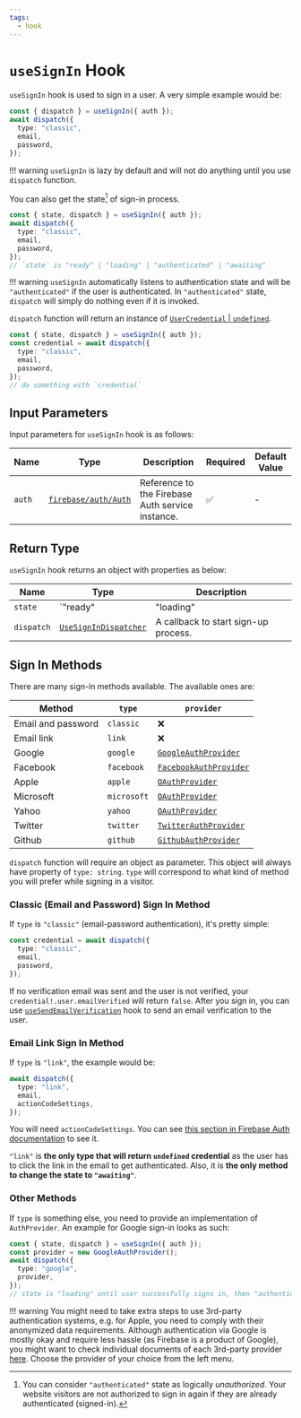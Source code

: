 ```yaml
---
tags:
  - hook
---
```


# `useSignIn` Hook

`useSignIn` hook is used to sign in a user. A very simple example would be:

```typescript
const { dispatch } = useSignIn({ auth });
await dispatch({
  type: "classic",
  email,
  password,
});
```

!!! warning
    `useSignIn` is lazy by default and will not do anything until you use `dispatch` function.

You can also get the state[^unauthorized] of sign-in process.

```typescript
const { state, dispatch } = useSignIn({ auth });
await dispatch({
  type: "classic",
  email,
  password,
});
// `state` is "ready" | "loading" | "authenticated" | "awaiting"
```

!!! warning
    `useSignIn` automatically listens to authentication state and will be `"authenticated"` if the user is authenticated. In `"authenticated"` state, `dispatch` will simply do nothing even if it is invoked.

`dispatch` function will return an instance of [`UserCredential` | `undefined`][UserCredentialDocRef].

```typescript
const { state, dispatch } = useSignIn({ auth });
const credential = await dispatch({
  type: "classic",
  email,
  password,
});
// do something with `credential`
```

## Input Parameters

Input parameters for `useSignIn` hook is as follows:

| Name | Type | Description | Required | Default Value |
|---|---|---|---|---|
| `auth` | [`firebase/auth/Auth`][AuthRefDoc] | Reference to the Firebase Auth service instance. | ✅ | - |

## Return Type

`useSignIn` hook returns an object with properties as below:

| Name | Type | Description |
|---|---|---|
| `state` | `"ready" | "loading" | "authenticated"`[^unauthorized] | The state of sign-up process. |
| `dispatch` | [`UseSignInDispatcher`](#sign-in-methods) | A callback to start sign-up process. |

## Sign In Methods

There are many sign-in methods available. The available ones are:

| Method | `type` | `provider` |
|---|---|---|
| Email and password | `classic` | ❌ |
| Email link | `link` | ❌ |
| Google | `google` | [`GoogleAuthProvider`][GoogleAuthProviderRefDoc] |
| Facebook | `facebook` | [`FacebookAuthProvider`][FacebookAuthProviderRefDoc] |
| Apple | `apple` | [`OAuthProvider`][OAuthProviderRefDoc] |
| Microsoft | `microsoft` | [`OAuthProvider`][OAuthProviderRefDoc] |
| Yahoo | `yahoo` | [`OAuthProvider`][OAuthProviderRefDoc] |
| Twitter | `twitter` | [`TwitterAuthProvider`][TwitterAuthProviderRefDoc] |
| Github | `github` | [`GithubAuthProvider`][GithubAuthProviderRefDoc] |

`dispatch` function will require an object as parameter. This object will always have property of `type: string`. `type` will correspond to what kind of method you will prefer while signing in a visitor.

### Classic (Email and Password) Sign In Method

If `type` is `"classic"` (email-password authentication), it's pretty simple:

```typescript
const credential = await dispatch({
  type: "classic",
  email,
  password,
});
```

If no verification email was sent and the user is not verified, your `credential!.user.emailVerified` will return `false`. After you sign in, you can use [`useSendEmailVerification`](useSendEmailVerification.md) hook to send an email verification to the user.

### Email Link Sign In Method

If `type` is `"link"`, the example would be:

```typescript
await dispatch({
  type: "link",
  email,
  actionCodeSettings,
});
```

You will need `actionCodeSettings`. You can see [this section in Firebase Auth documentation](https://firebase.google.com/docs/auth/web/email-link-auth#send_an_authentication_link_to_the_users_email_address) to see it.

`"link"` is **the only type that will return `undefined` credential** as the user has to click the link in the email to get authenticated. Also, it is **the only method to change the state to `"awaiting"`**.

### Other Methods

If `type` is something else, you need to provide an implementation of `AuthProvider`. An example for Google sign-in looks as such:

```typescript
const { state, dispatch } = useSignIn({ auth });
const provider = new GoogleAuthProvider();
await dispatch({
  type: "google",
  provider,
});
// state is "loading" until user successfully signs in, then "authenticated"
```

!!! warning
    You might need to take extra steps to use 3rd-party authentication systems, e.g. for Apple, you need to comply with their anonymized data requirements. Although authentication via Google is mostly okay and require less hassle (as Firebase is a product of Google), you might want to check individual documents of each 3rd-party provider [here][AuthWebDocs]. Choose the provider of your choice from the left menu.

[^unauthorized]: You can consider `"authenticated"` state as logically *unauthorized*. Your website visitors are not authorized to sign in again if they are already authenticated (signed-in).

[AuthRefDoc]: https://firebase.google.com/docs/reference/node/firebase.auth.Auth
[UserCredentialDocRef]: https://firebase.google.com/docs/reference/js/auth.usercredential
[OAuthProviderRefDoc]: https://firebase.google.com/docs/reference/node/firebase.auth.OAuthProvider
[GoogleAuthProviderRefDoc]: https://firebase.google.com/docs/reference/node/firebase.auth.GoogleAuthProvider
[FacebookAuthProviderRefDoc]: https://firebase.google.com/docs/reference/node/firebase.auth.FacebookAuthProvider
[TwitterAuthProviderRefDoc]: https://firebase.google.com/docs/reference/node/firebase.auth.TwitterAuthProvider
[GithubAuthProviderRefDoc]: https://firebase.google.com/docs/reference/node/firebase.auth.GithubAuthProvider
[AuthWebDocs]: https://firebase.google.com/docs/auth/web/start